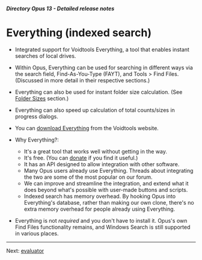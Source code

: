 ##### Directory Opus 13 - Detailed release notes

# Everything (indexed search)

- Integrated support for Voidtools Everything, a tool that enables instant searches of local drives.
- Within Opus, Everything can be used for searching in different ways via the search field, Find-As-You-Type (FAYT), and Tools \> Find Files. (Discussed in more detail in their respective sections.)
- Everything can also be used for instant folder size calculation. (See [Folder Sizes](folder_sizes.md) section.)
- Everything can also speed up calculation of total counts/sizes in progress dialogs.
- You can [download Everything](https://www.voidtools.com/downloads/) from the Voidtools website.
- Why Everything?:
  - It's a great tool that works well without getting in the way.
  - It's free. (You can [donate](https://www.voidtools.com/donate/) if you find it useful.)
  - It has an API designed to allow integration with other software.
  - Many Opus users already use Everything. Threads about integrating the two are some of the most popular on our forum.
  - We can improve and streamline the integration, and extend what it does beyond what's possible with user-made buttons and scripts.
  - Indexed search has memory overhead. By hooking Opus into Everything's database, rather than making our own clone, there's no extra memory overhead for people already using Everything.

- Everything is not *required* and you don't have to install it. Opus's own Find Files functionality remains, and Windows Search is still supported in various places.

------------------------------------------------------------------------

Next: [evaluator](/Manual/release_history/opus13_detailed/evaluator.md)
